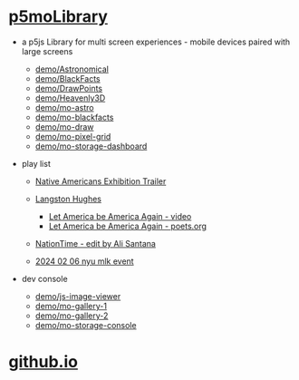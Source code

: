 # [p5moLibrary](https://github.com/molab-itp/p5moLibrary)

- a p5js Library for multi screen experiences - mobile devices paired with large screens

  - [demo/Astronomical](demo/Astronomical?v=132)
  - [demo/BlackFacts](demo/BlackFacts?v=132)
  - [demo/DrawPoints](demo/DrawPoints?v=132)
  - [demo/Heavenly3D](demo/Heavenly3D?v=132)
  - [demo/mo-astro](demo/mo-astro?v=132)
  - [demo/mo-blackfacts](demo/mo-blackfacts?v=132)
  - [demo/mo-draw](demo/mo-draw?v=132)
  - [demo/mo-pixel-grid](demo/mo-pixel-grid?v=132)
  - [demo/mo-storage-dashboard](demo/mo-storage-dashboard?v=132)

- play list

  - [Native Americans Exhibition Trailer](demo/BlackFacts?playlist=hpjNGTYvpxw)

  - [Langston Hughes ](demo/BlackFacts?playlist=XzI3huqpCi4)
    - [Let America be America Again - video](demo/mo-blackfacts?playlist=CFNM8GB_Yp0)
    - [Let America be America Again - poets.org](https://poets.org/poem/let-america-be-america-again)
  - [NationTime - edit by Ali Santana](demo/mo-blackfacts?v=132&playlist=-UtKxghWlvY&title=NationTime%20-%20ELUCID%20-%20BETAMAX)
  - [2024 02 06 nyu mlk event](demo/mo-blackfacts?playlist=zbRz5xTaLYI&qrcode=annoucement-01.png)

- dev console

  - [demo/js-image-viewer](demo/js-image-viewer?v=132)
  - [demo/mo-gallery-1](demo/mo-gallery-1?v=132)
  - [demo/mo-gallery-2](demo/mo-gallery-2?v=132)
  - [demo/mo-storage-console](demo/mo-storage-console?v=132)

# [github.io](https://molab-itp.github.io/p5moLibrary/src?v=132)

<!--

- retired
  - [demo/mo-astro-host-0](demo/mo-astro-host-0?v=132)
  - [demo/mo-astro-host-1](demo/mo-astro-host-1?v=132)
  - [demo/mo-astro-remote-0](demo/mo-astro-remote-0?v=132)
  - [demo/mo-astro-remote-1](demo/mo-astro-remote-1?v=132)

  - [demo/mo-blackfacts-host](demo/mo-blackfacts-host?v=132)
  - [demo/mo-blackfacts-remote](demo/mo-blackfacts-remote?v=132)

# https://www.youtube.com/watch?v=hpjNGTYvpxw
# The Land Carries Our Ancestors: Contemporary Art by Native Americans Exhibition Trailer

 -->
